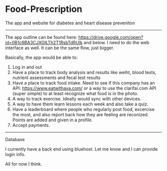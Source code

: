 # Food-Prescription
The app and website for diabetes and heart disease preveniton

---------------------
The app outline can be found here:   https://drive.google.com/open?id=0B1c6BA3CJXGILTh2T1RsbTdRUlk and below. I need to do the web interface as well. It can be the same flow, just bigger. 

Basically, the app would be able to: 

1) Log in and out <br>
2) Have a place to track body analysis and results like weiht, blood tests, nutrient assessments and fecal test results </br>
3) Have a place to track food intake. Need to see if this company has an API: https://www.eatwithava.com/ or a way to use the clarifai.com API (super simple) to at least recognize what food is in the photo. 
4) A way to track exercise. Ideally would sync with other devices.
5) A way to have them learn lessons each week and also take a quiz. 
6) Have a leaderboard where people who regularly post food, excercise the most, and also report back how they are feeling are reconized. Points are added and given in a profile. 
7) Accept payments. 

---------------------
Database

I currently have a back end using bluehost. Let me know and I can provide login info. 

All for now I think. 
